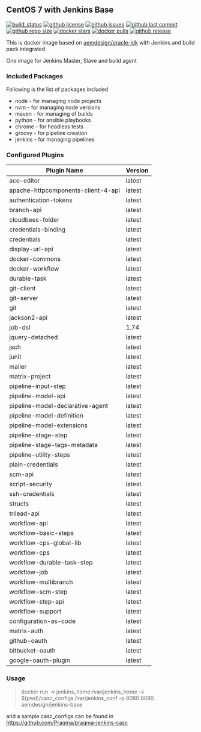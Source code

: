 ## CentOS 7 with Jenkins Base

[![build_status](https://travis-ci.org/aem-design/docker-jenkins-base.svg?branch=master)](https://travis-ci.org/aem-design/docker-jenkins-base) 
[![github license](https://img.shields.io/github/license/aem-design/jenkins-base)](https://github.com/aem-design/jenkins-base) 
[![github issues](https://img.shields.io/github/issues/aem-design/jenkins-base)](https://github.com/aem-design/jenkins-base) 
[![github last commit](https://img.shields.io/github/last-commit/aem-design/jenkins-base)](https://github.com/aem-design/jenkins-base) 
[![github repo size](https://img.shields.io/github/repo-size/aem-design/jenkins-base)](https://github.com/aem-design/jenkins-base) 
[![docker stars](https://img.shields.io/docker/stars/aemdesign/jenkins-base)](https://hub.docker.com/r/aemdesign/jenkins-base) 
[![docker pulls](https://img.shields.io/docker/pulls/aemdesign/jenkins-base)](https://hub.docker.com/r/aemdesign/jenkins-base) 
[![github release](https://img.shields.io/github/release/aem-design/jenkins-base)](https://github.com/aem-design/jenkins-base)

This is docker image based on [aemdesign/oracle-jdk](https://hub.docker.com/r/aemdesign/oracle-jdk/) with Jenkins and build pack integrated

One image for Jenkins Master, Slave and build agent

### Included Packages

Following is the list of packages included

* node                  - for managing node projects
* nvm                   - for managing node versions
* maven                 - for managing of builds
* python                - for ansible playbooks
* chrome                - for headless tests
* groovy                - for pipeline creation
* jenkins               - for managing pipelines

### Configured Plugins
| Plugin Name | Version |
|------------------------------------|------------|
| ace-editor| latest |
| apache-httpcomponents-client-4-api| latest |
| authentication-tokens| latest |
| branch-api| latest |
| cloudbees-folder| latest |
| credentials-binding| latest |
| credentials| latest |
| display-url-api| latest |
| docker-commons| latest |
| docker-workflow| latest |
| durable-task| latest |
| git-client| latest |
| git-server| latest |
| git| latest |
| jackson2-api| latest |
| job-dsl| 1.74 |
| jquery-detached| latest |
| jsch| latest |
| junit| latest |
| mailer| latest |
| matrix-project| latest |
| pipeline-input-step| latest |
| pipeline-model-api| latest |
| pipeline-model-declarative-agent| latest |
| pipeline-model-definition| latest |
| pipeline-model-extensions| latest |
| pipeline-stage-step| latest |
| pipeline-stage-tags-metadata| latest |
| pipeline-utility-steps| latest |
| plain-credentials| latest |
| scm-api| latest |
| script-security| latest |
| ssh-credentials| latest |
| structs| latest |
| trilead-api| latest |
| workflow-api| latest |
| workflow-basic-steps| latest |
| workflow-cps-global-lib| latest |
| workflow-cps| latest |
| workflow-durable-task-step| latest |
| workflow-job| latest |
| workflow-multibranch| latest |
| workflow-scm-step| latest |
| workflow-step-api| latest |
| workflow-support| latest |
| configuration-as-code| latest |
| matrix-auth| latest |
| github-oauth| latest |
| bitbucket-oauth| latest |
| google-oauth-plugin| latest |

### Usage

> docker run -v jenkins_home:/var/jenkins_home -v $(pwd)/casc_configs:/var/jenkins_conf -p 8080:8080 aemdesign/jenkins-base

and a sample casc_configs can be found in https://github.com/Praqma/praqma-jenkins-casc
